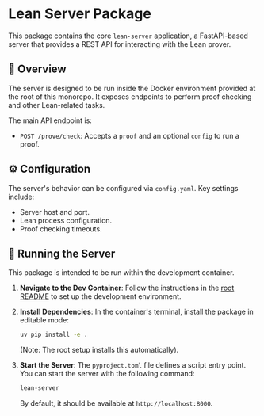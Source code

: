 # Lean Server Package

This package contains the core `lean-server` application, a FastAPI-based server that provides a REST API for interacting with the Lean prover.

## 📖 Overview

The server is designed to be run inside the Docker environment provided at the root of this monorepo. It exposes endpoints to perform proof checking and other Lean-related tasks.

The main API endpoint is:
- `POST /prove/check`: Accepts a `proof` and an optional `config` to run a proof.

## ⚙️ Configuration

The server's behavior can be configured via `config.yaml`. Key settings include:
- Server host and port.
- Lean process configuration.
- Proof checking timeouts.

## 🚀 Running the Server

This package is intended to be run within the development container.

1.  **Navigate to the Dev Container**:
    Follow the instructions in the [root README](../../README.md) to set up the development environment.

2.  **Install Dependencies**:
    In the container's terminal, install the package in editable mode:
    ```bash
    uv pip install -e .
    ```
    (Note: The root setup installs this automatically).

3.  **Start the Server**:
    The `pyproject.toml` file defines a script entry point. You can start the server with the following command:
    ```bash
    lean-server
    ```
    By default, it should be available at `http://localhost:8000`.
